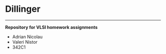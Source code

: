 Dillinger
=========
---
**Repository for VLSI homework assignments**

- Adrian Nicolau
- Valeri Nistor
- 342C1
